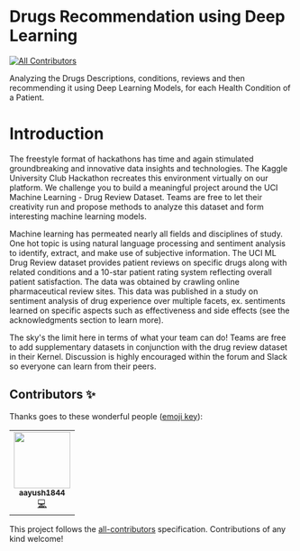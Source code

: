 # Drugs Recommendation using Deep Learning
<!-- ALL-CONTRIBUTORS-BADGE:START - Do not remove or modify this section -->
[![All Contributors](https://img.shields.io/badge/all_contributors-1-orange.svg?style=flat-square)](#contributors-)
<!-- ALL-CONTRIBUTORS-BADGE:END -->
Analyzing the Drugs Descriptions, conditions, reviews and then recommending it using Deep Learning Models, for each Health Condition of a Patient.

# Introduction
The freestyle format of hackathons has time and again stimulated groundbreaking and innovative data insights and technologies. The Kaggle University Club Hackathon recreates this environment virtually on our platform. We challenge you to build a meaningful project around the UCI Machine Learning - Drug Review Dataset. Teams are free to let their creativity run and propose methods to analyze this dataset and form interesting machine learning models.

Machine learning has permeated nearly all fields and disciplines of study. One hot topic is using natural language processing and sentiment analysis to identify, extract, and make use of subjective information. The UCI ML Drug Review dataset provides patient reviews on specific drugs along with related conditions and a 10-star patient rating system reflecting overall patient satisfaction. The data was obtained by crawling online pharmaceutical review sites. This data was published in a study on sentiment analysis of drug experience over multiple facets, ex. sentiments learned on specific aspects such as effectiveness and side effects (see the acknowledgments section to learn more).

The sky's the limit here in terms of what your team can do! Teams are free to add supplementary datasets in conjunction with the drug review dataset in their Kernel. Discussion is highly encouraged within the forum and Slack so everyone can learn from their peers.




## Contributors ✨

Thanks goes to these wonderful people ([emoji key](https://allcontributors.org/docs/en/emoji-key)):

<!-- ALL-CONTRIBUTORS-LIST:START - Do not remove or modify this section -->
<!-- prettier-ignore-start -->
<!-- markdownlint-disable -->
<table>
  <tr>
    <td align="center"><a href="https://github.com/aayush1844"><img src="https://avatars.githubusercontent.com/u/78415888?v=4?s=100" width="100px;" alt=""/><br /><sub><b>aayush1844</b></sub></a><br /><a href="https://github.com/Mohitkumar6122/Drugs-Recommendation/commits?author=aayush1844" title="Code">💻</a></td>
  </tr>
</table>

<!-- markdownlint-restore -->
<!-- prettier-ignore-end -->

<!-- ALL-CONTRIBUTORS-LIST:END -->

This project follows the [all-contributors](https://github.com/all-contributors/all-contributors) specification. Contributions of any kind welcome!